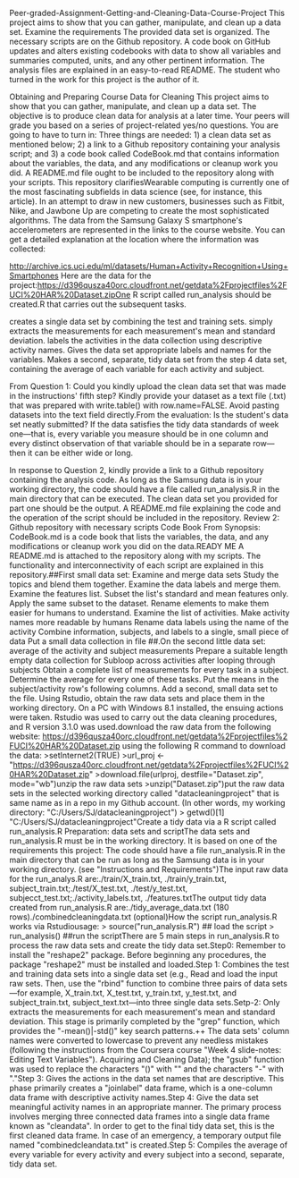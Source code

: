 Peer-graded-Assignment-Getting-and-Cleaning-Data-Course-Project
This project aims to show that you can gather, manipulate, and clean up a data set.
Examine the requirements The provided data set is organized. The necessary scripts are on the Github repository. A code book on GitHub updates and alters existing codebooks with data to show all variables and summaries computed, units, and any other pertinent information. The analysis files are explained in an easy-to-read README. The student who turned in the work for this project is the author of it.


Obtaining and Preparing Course Data for Cleaning This project aims to show that you can gather, manipulate, and clean up a data set. The objective is to produce clean data for analysis at a later time. Your peers will grade you based on a series of project-related yes/no questions. You are going to have to turn in: Three things are needed: 1) a clean data set as mentioned below; 2) a link to a Github repository containing your analysis script; and 3) a code book called CodeBook.md that contains information about the variables, the data, and any modifications or cleanup work you did. A README.md file ought to be included to the repository along with your scripts. This repository clarifiesWearable computing is currently one of the most fascinating subfields in data science (see, for instance, this article). In an attempt to draw in new customers, businesses such as Fitbit, Nike, and Jawbone Up are competing to create the most sophisticated algorithms. The data from the Samsung Galaxy S smartphone's accelerometers are represented in the links to the course website. You can get a detailed explanation at the location where the information was collected:


http://archive.ics.uci.edu/ml/datasets/Human+Activity+Recognition+Using+Smartphones
Here are the data for the project:https://d396qusza40orc.cloudfront.net/getdata%2Fprojectfiles%2FUCI%20HAR%20Dataset.zipOne R script called run_analysis should be created.R that carries out the subsequent tasks.

creates a single data set by combining the test and training sets. simply extracts the measurements for each measurement's mean and standard deviation. labels the activities in the data collection using descriptive activity names. Gives the data set appropriate labels and names for the variables. Makes a second, separate, tidy data set from the step 4 data set, containing the average of each variable for each activity and subject.

From Question 1: Could you kindly upload the clean data set that was made in the instructions' fifth step? Kindly provide your dataset as a text file (.txt) that was prepared with write.table() with row.name=FALSE. Avoid pasting datasets into the text field directly.From the evaluation: Is the student's data set neatly submitted? If the data satisfies the tidy data standards of week one—that is, every variable you measure should be in one column and every distinct observation of that variable should be in a separate row—then it can be either wide or long.

In response to Question 2, kindly provide a link to a Github repository containing the analysis code. As long as the Samsung data is in your working directory, the code should have a file called run_analysis.R in the main directory that can be executed. The clean data set you provided for part one should be the output. A README.md file explaining the code and the operation of the script should be included in the repository.
Review 2: Github repository with necessary scripts
Code Book From Synopsis: CodeBook.md is a code book that lists the variables, the data, and any modifications or cleanup work you did on the data.READY ME A README.md is attached to the repository along with my scripts. The functionality and interconnectivity of each script are explained in this repository.##First small data set: Examine and merge data sets Study the topics and blend them together. Examine the data labels and merge them. Examine the features list. Subset the list's standard and mean features only. Apply the same subset to the dataset. Rename elements to make them easier for humans to understand. Examine the list of activities. Make activity names more readable by humans Rename data labels using the name of the activity Combine information, subjects, and labels to a single, small piece of data Put a small data collection in file ##.On the second little data set: average of the activity and subject measurements Prepare a suitable length empty data collection for Subloop across activities after looping through subjects Obtain a complete list of measurements for every task in a subject. Determine the average for every one of these tasks. Put the means in the subject/activity row's following columns. Add a second, small data set to the file.
Using Rstudio, obtain the raw data sets and place them in the working directory. On a PC with Windows 8.1 installed, the ensuing actions were taken. Rstudio was used to carry out the data cleaning procedures, and R version 3.1.0 was used.download the raw data from the following website: https://d396qusza40orc.cloudfront.net/getdata%2Fprojectfiles%2FUCI%20HAR%20Dataset.zip
using the following R command to download the data: >setInternet2(TRUE) >url_proj <- "https://d396qusza40orc.cloudfront.net/getdata%2Fprojectfiles%2FUCI%20HAR%20Dataset.zip" >download.file(urlproj, destfile="Dataset.zip", mode="wb")unzip the raw data sets >unzip("Dataset.zip")put the raw data sets in the selected working directory called "datacleaningproject" that is same name as in a repo in my Github account. (In other words, my working directory: "C:/Users/SJ/datacleaningproject") > getwd()[1] "C:/Users/SJ/datacleaningproject"Create a tidy data via a R script called run_analysis.R Preparation: data sets and scriptThe data sets and run_analysis.R must be in the working directory. It is based on one of the requirements this project: The code should have a file run_analysis.R in the main directory that can be run as long as the Samsung data is in your working directory. (see "Instructions and Requirements")The input raw data for the run_analys.R are:./train/X_train.txt, ./train/y_train.txt, subject_train.txt;./test/X_test.txt, ./test/y_test.txt, subjecct_test.txt;./activity_labels.txt, ./features.txtThe output tidy data created from run_analysis.R are:./tidy_average_data.txt (180 rows)./combinedcleaningdata.txt (optional)How the script run_analysis.R works via Rstudiousage: > source("run_analysis.R") ## load the script > run_analysis() ##run the scriptThere are 5 main steps in run_analysis.R to process the raw data sets and create the tidy data set.Step0: Remember to install the "reshape2" package. Before beginning any procedures, the package "reshape2" must be installed and loaded.Step 1: Combines the test and training data sets into a single data set (e.g., Read and load the input raw sets. Then, use the "rbind" function to combine three pairs of data sets—for example, X_train.txt, X_test.txt, y_train.txt, y_test.txt, and subject_train.txt, subject_text.txt—into three single data sets.Setp-2: Only extracts the measurements for each measurement's mean and standard deviation. This stage is primarily completed by the "grep" function, which provides the "-mean()|-std()" key search patterns.++ The data sets' column names were converted to lowercase to prevent any needless mistakes (following the instructions from the Coursera course "Week 4 slide-notes: Editing Text Variables"). Acquiring and Cleaning Data); the "gsub" function was used to replace the characters "()" with "" and the characters "-" with "."Step 3: Gives the actions in the data set names that are descriptive. This phase primarily creates a "joinlabel" data frame, which is a one-column data frame with descriptive activity names.Step 4: Give the data set meaningful activity names in an appropriate manner. The primary process involves merging three connected data frames into a single data frame known as "cleandata". In order to get to the final tidy data set, this is the first cleaned data frame. In case of an emergency, a temporary output file named "combinedcleandata.txt" is created.Step 5: Compiles the average of every variable for every activity and every subject into a second, separate, tidy data set.
